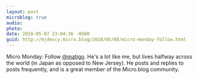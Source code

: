 ```yaml
---
layout: post
microblog: true
audio: 
photo: 
date: 2018-05-07 23:04:36 -0500
guid: http://mjdescy.micro.blog/2018/05/08/micro-monday-follow.html
---
```

Micro Monday: Follow [@matigo](https://micro.blog/matigo). He's a lot like me, but lives halfway across the world (in Japan as opposed to New Jersey). He posts and replies to posts frequently, and is a great member of the Micro.blog community. 
